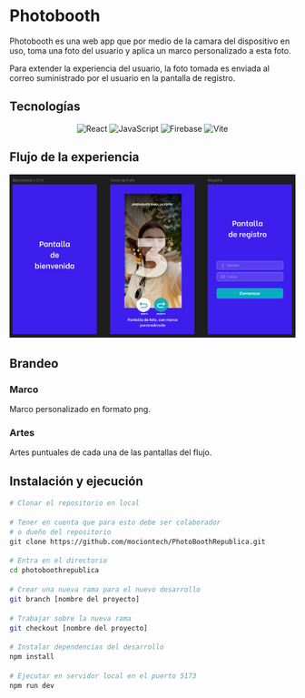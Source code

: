 # Photobooth

Photobooth es una web app que por medio de la camara del dispositivo en uso, toma una foto del usuario y aplica un marco personalizado a esta foto.

Para extender la experiencia del usuario, la foto tomada es enviada al correo suministrado por el usuario en la pantalla de registro.

## Tecnologías

<p align='center'>
<img alt="React" src="https://img.shields.io/badge/-React-45b8d8?style=flat-square&logo=react&logoColor=white" />
<img alt="JavaScript" src="https://img.shields.io/badge/-JavaScript-F7DF1E?style=flat-square&logo=javascript&logoColor=black" />
<img alt="Firebase" src="https://img.shields.io/badge/-Firebase-DD2C00?style=flat-square&logo=firebase&logoColor=white" />
<img alt="Vite" src="https://img.shields.io/badge/-Vite-646CFF?style=flat-square&logo=vite&logoColor=white" />

</p>

## Flujo de la experiencia

![Flujo de la experiencia](/public/flujoexp.png)

## Brandeo

### Marco

Marco personalizado en formato png.

### Artes

Artes puntuales de cada una de las pantallas del flujo.

## Instalación y ejecución

```bash
# Clonar el repositorio en local

# Tener en cuenta que para esto debe ser colaborador
# o dueño del repositorio
git clone https://github.com/mociontech/PhotoBoothRepublica.git

# Entra en el directorio
cd photoboothrepublica

# Crear una nueva rama para el nuevo desarrollo
git branch [nombre del proyecto]

# Trabajar sobre la nueva rama
git checkout [nombre del proyecto]

# Instalar dependencias del desarrollo
npm install

# Ejecutar en servidor local en el puerto 5173
npm run dev
```
